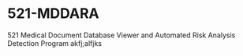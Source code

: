 # 521-MDDARA
521 Medical Document Database Viewer and Automated Risk Analysis Detection Program akfj;alfjks 
